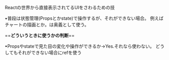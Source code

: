 Reactの世界から直接表示されてるUIをさわるための技

•普段は状態管理(Propsとかstate)で操作するが、それができない場合。
例えばチャートの描画とか。は奥義として使う。

==**どういうときに使うかの判断**==

•Propsやstateで見た目の変化や操作ができるか→Yes.それなら使わない。
どうしてもそれができない場合にrefを使う